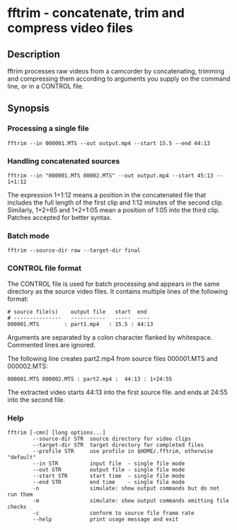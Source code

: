 # fftrim - concatenate, trim and compress video files 

## Description

fftrim processes raw videos from a camcorder by
concatenating, trimming and compressing them
according to arguments you supply on the 
command line, or in a CONTROL file. 

## Synopsis
  
### Processing a single file

    fftrim --in 000001.MTS --out output.mp4 --start 15.5 --end 44:13

### Handling concatenated sources

    fftrim --in "000001.MTS 00002.MTS" --out output.mp4 --start 45:13 -- 1+1:12

The expression 1+1:12 means a position in the concatenated
file that includes the full length of the first clip and
1:12 minutes of the second clip. Similarly, 1+2+65 and
1+2+1:05 mean a position of 1:05 into the third clip.
Patches accepted for better syntax.

### Batch mode

    fftrim --source-dir raw --target-dir final

### CONTROL file format

The CONTROL file is used for batch processing
and appears in the same directory as the source
video files. It contains multiple lines
of the following format:


    # source file(s)    output file   start  end
    # ---------------   -----------   -----  ----
    000001.MTS        : part1.mp4   : 15.5 : 44:13 

Arguments are separated by a colon character
flanked by whitespace. Commented lines are ignored.

The following line creates part2.mp4 from source files
000001.MTS and 000002.MTS:

    000001.MTS 000002.MTS : part2.mp4 :  44:13 : 1+24:55 

The extracted video starts 44:13 into the first source file.
and ends at 24:55 into the second file.

### Help 

    fftrim [-cmn] [long options...]
            --source-dir STR  source directory for video clips
            --target-dir STR  target directory for completed files
            --profile STR     use profile in $HOME/.fftrim, otherwise "default"
            --in STR          input file  - single file mode
            --out STR         output file - single file mode
            --start STR       start time  - single file mode
            --end STR         end time    - single file mode
            -n                simulate: show output commands but do not run them
            -m                simulate: show output commands omitting file checks
            -c                conform to source file frame rate
            --help            print usage message and exit

